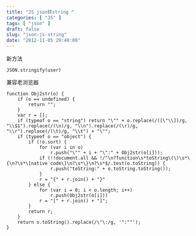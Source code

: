 ```yaml
---
title: "JS json转string "
categories: [ "JS" ]
tags: [ "json" ]
draft: false
slug: "json-js-string"
date: "2012-11-05 20:40:00"
---
```


新方法

    JSON.stringify(user)

兼容老浏览器


<!--more-->


    function Obj2str(o) {
        if (o == undefined) {
            return "";
        }
        var r = [];
        if (typeof o == "string") return "\"" + o.replace(/([\"\\])/g, "\\$1").replace(/(\n)/g, "\\n").replace(/(\r)/g, "\\r").replace(/(\t)/g, "\\t") + "\"";
        if (typeof o == "object") {
            if (!o.sort) {
                for (var i in o)
                    r.push("\"" + i + "\":" + Obj2str(o[i]));
                if (!!document.all && !/^\n?function\s*toString\(\)\s*\{\n?\s*\[native code\]\n?\s*\}\n?\s*$/.test(o.toString)) {
                    r.push("toString:" + o.toString.toString());
                }
                r = "{" + r.join() + "}"
            } else {
                for (var i = 0; i < o.length; i++)
                    r.push(Obj2str(o[i]))
                r = "[" + r.join() + "]";
            }
            return r;
        }
        return o.toString().replace(/\"\:/g, '":""');
    }

